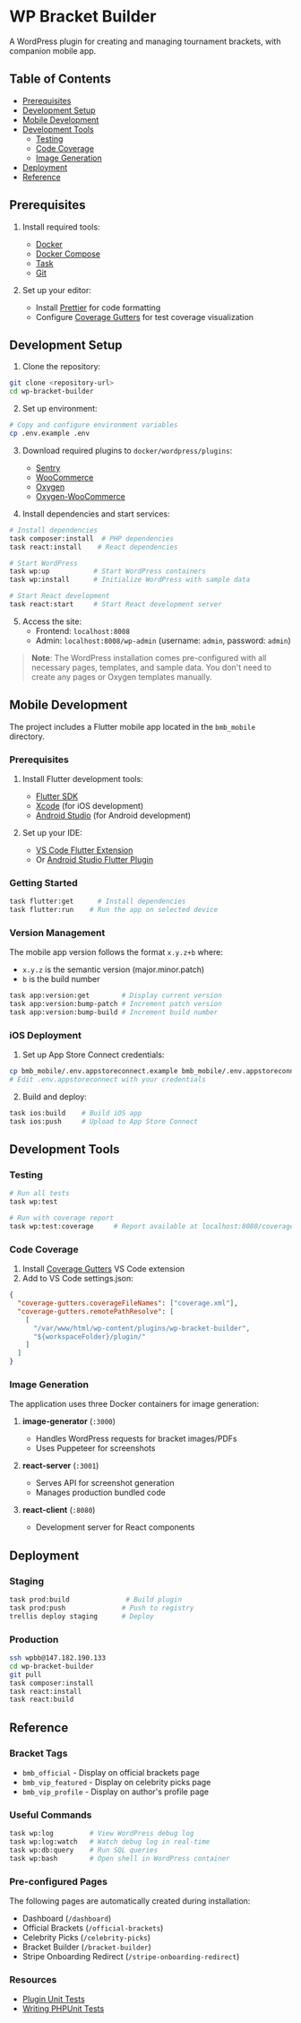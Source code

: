 # WP Bracket Builder

A WordPress plugin for creating and managing tournament brackets, with companion mobile app.

## Table of Contents
- [Prerequisites](#prerequisites)
- [Development Setup](#development-setup)
- [Mobile Development](#mobile-development)
- [Development Tools](#development-tools)
  - [Testing](#testing)
  - [Code Coverage](#code-coverage)
  - [Image Generation](#image-generation)
- [Deployment](#deployment)
- [Reference](#reference)

## Prerequisites

1. Install required tools:
   - [Docker](https://docs.docker.com/get-docker/)
   - [Docker Compose](https://docs.docker.com/compose/install/)
   - [Task](https://taskfile.dev/installation/)
   - [Git](https://git-scm.com/downloads)

2. Set up your editor:
   - Install [Prettier](https://prettier.io/docs/en/editors) for code formatting
   - Configure [Coverage Gutters](#code-coverage) for test coverage visualization

## Development Setup

1. Clone the repository:
```bash
git clone <repository-url>
cd wp-bracket-builder
```

2. Set up environment:
```bash
# Copy and configure environment variables
cp .env.example .env
```

3. Download required plugins to `docker/wordpress/plugins`:
   - [Sentry](https://wordpress.org/plugins/wp-sentry-integration/)
   - [WooCommerce](https://wordpress.org/plugins/woocommerce/)
   - [Oxygen](https://drive.google.com/file/d/19UxR1oMcq7yU1EkXxhuC2FMrXPVx8hI2/view?usp=sharing)
   - [Oxygen-WooCommerce](https://drive.google.com/file/d/19Ux5P87RLMcGkyF3n9zbqYU8qCMOyNPb/view?usp=sharing)

4. Install dependencies and start services:
```bash
# Install dependencies
task composer:install  # PHP dependencies
task react:install    # React dependencies

# Start WordPress
task wp:up           # Start WordPress containers
task wp:install      # Initialize WordPress with sample data

# Start React development
task react:start     # Start React development server
```

5. Access the site:
   - Frontend: `localhost:8008`
   - Admin: `localhost:8008/wp-admin` (username: `admin`, password: `admin`)

> **Note**: The WordPress installation comes pre-configured with all necessary pages, templates, and sample data. You don't need to create any pages or Oxygen templates manually.

## Mobile Development

The project includes a Flutter mobile app located in the `bmb_mobile` directory.

### Prerequisites
1. Install Flutter development tools:
   - [Flutter SDK](https://docs.flutter.dev/get-started/install)
   - [Xcode](https://developer.apple.com/xcode/) (for iOS development)
   - [Android Studio](https://developer.android.com/studio) (for Android development)

2. Set up your IDE:
   - [VS Code Flutter Extension](https://marketplace.visualstudio.com/items?itemName=Dart-Code.flutter)
   - Or [Android Studio Flutter Plugin](https://docs.flutter.dev/get-started/editor?tab=androidstudio)

### Getting Started
```bash
task flutter:get      # Install dependencies
task flutter:run    # Run the app on selected device
```

### Version Management
The mobile app version follows the format `x.y.z+b` where:
- `x.y.z` is the semantic version (major.minor.patch)
- `b` is the build number

```bash
task app:version:get        # Display current version
task app:version:bump-patch # Increment patch version
task app:version:bump-build # Increment build number
```

### iOS Deployment
1. Set up App Store Connect credentials:
```bash
cp bmb_mobile/.env.appstoreconnect.example bmb_mobile/.env.appstoreconnect
# Edit .env.appstoreconnect with your credentials
```

2. Build and deploy:
```bash
task ios:build    # Build iOS app
task ios:push     # Upload to App Store Connect
```

## Development Tools

### Testing
```bash
# Run all tests
task wp:test

# Run with coverage report
task wp:test:coverage     # Report available at localhost:8080/coverage
```

### Code Coverage

1. Install [Coverage Gutters](https://marketplace.visualstudio.com/items?itemName=ryanluker.vscode-coverage-gutters) VS Code extension
2. Add to VS Code settings.json:
```json
{
  "coverage-gutters.coverageFileNames": ["coverage.xml"],
  "coverage-gutters.remotePathResolve": [
    [
      "/var/www/html/wp-content/plugins/wp-bracket-builder",
      "${workspaceFolder}/plugin/"
    ]
  ]
}
```

### Image Generation

The application uses three Docker containers for image generation:

1. **image-generator** (`:3000`)
   - Handles WordPress requests for bracket images/PDFs
   - Uses Puppeteer for screenshots

2. **react-server** (`:3001`)
   - Serves API for screenshot generation
   - Manages production bundled code

3. **react-client** (`:8080`)
   - Development server for React components

## Deployment

### Staging
```bash
task prod:build              # Build plugin
task prod:push              # Push to registry
trellis deploy staging      # Deploy
```

### Production
```bash
ssh wpbb@147.182.190.133
cd wp-bracket-builder
git pull
task composer:install
task react:install
task react:build
```

## Reference

### Bracket Tags
- `bmb_official` - Display on official brackets page
- `bmb_vip_featured` - Display on celebrity picks page
- `bmb_vip_profile` - Display on author's profile page

### Useful Commands
```bash
task wp:log         # View WordPress debug log
task wp:log:watch   # Watch debug log in real-time
task wp:db:query    # Run SQL queries
task wp:bash        # Open shell in WordPress container
```

### Pre-configured Pages
The following pages are automatically created during installation:
- Dashboard (`/dashboard`)
- Official Brackets (`/official-brackets`)
- Celebrity Picks (`/celebrity-picks`)
- Bracket Builder (`/bracket-builder`)
- Stripe Onboarding Redirect (`/stripe-onboarding-redirect`)

### Resources
- [Plugin Unit Tests](https://make.wordpress.org/cli/handbook/misc/plugin-unit-tests/)
- [Writing PHPUnit Tests](https://make.wordpress.org/core/handbook/testing/automated-testing/writing-phpunit-tests/)
